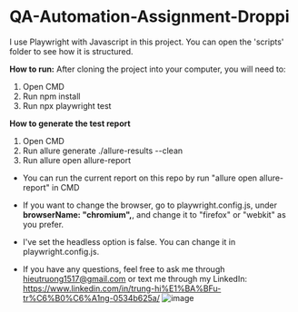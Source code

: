 # QA-Automation-Assignment-Droppi
I use Playwright with Javascript in this project. You can open the 'scripts' folder to see how it is structured.

**How to run:**
After cloning the project into your computer, you will need to:
1. Open CMD
2. Run npm install
3. Run npx playwright test

**How to generate the test report**
1. Open CMD
2. Run allure generate ./allure-results --clean
3. Run allure open allure-report
- You can run the current report on this repo by run "allure open allure-report" in CMD
  
- If you want to change the browser, go to playwright.config.js, under **browserName: "chromium",**, and change it to "firefox" or "webkit" as you prefer.
- I've set the headless option is false. You can change it in playwright.config.js.
- If you have any questions, feel free to ask me through hieutruong1517@gmail.com or text me through my LinkedIn: https://www.linkedin.com/in/trung-hi%E1%BA%BFu-tr%C6%B0%C6%A1ng-0534b625a/
![image](https://github.com/hieutruong1517/Automation-Assignment/assets/120099228/43303ff4-4e85-4dcd-b3d4-6f1a4c529d6e)
